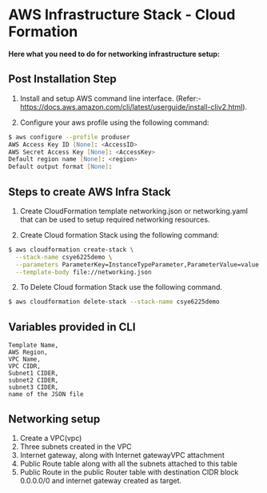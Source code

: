 # AWS Infrastructure Stack - Cloud Formation


**Here what you need to do for networking infrastructure setup:**

## Post Installation Step
1. Install and setup AWS command line interface. (Refer:- https://docs.aws.amazon.com/cli/latest/userguide/install-cliv2.html).

2. Configure your aws profile using the following command:
```zsh
$ aws configure --profile produser
AWS Access Key ID [None]: <AccessID>
AWS Secret Access Key [None]: <AccessKey>
Default region name [None]: <region>
Default output format [None]: 
```

## Steps to create AWS Infra Stack
1. Create CloudFormation template networking.json or networking.yaml that can be used to setup required networking resources.

2. Create Cloud formation Stack using the following command:
```sh
$ aws cloudformation create-stack \
  --stack-name csye6225demo \
  --parameters ParameterKey=InstanceTypeParameter,ParameterValue=value \
  --template-body file://networking.json
```
2. To Delete Cloud formation Stack use the following command.
```sh
$ aws cloudformation delete-stack --stack-name csye6225demo 
```
 ## Variables provided in CLI
 ```
 Template Name,  
 AWS Region,  
 VPC Name,  
 VPC CIDR,  
 Subnet1 CIDER,  
 subnet2 CIDER,  
 subnet3 CIDER,  
 name of the JSON file
 ```
 ## Networking setup
 1. Create a VPC(vpc)
 2. Three subnets created in the VPC
 3. Internet gateway, along with Internet gatewayVPC attachment
 4. Public Route table along with all the subnets attached to this table 
 5. Public Route in the public Router table with destination CIDR block 0.0.0.0/0 and internet gateway created as target.